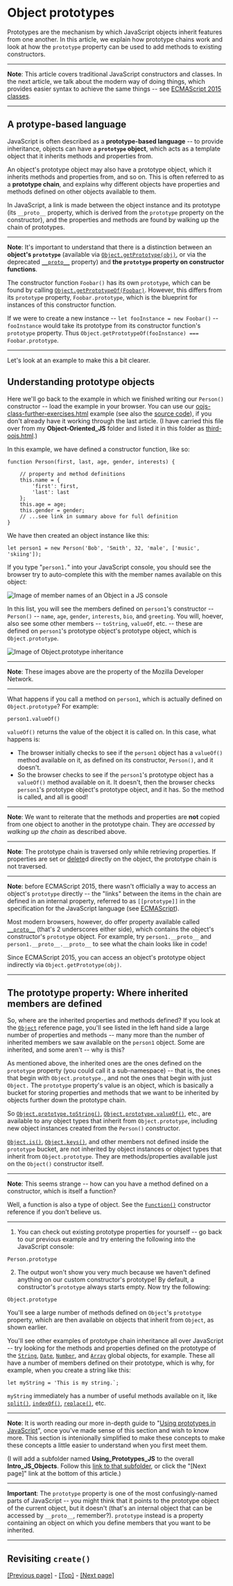 # Object prototypes

Prototypes are the mechanism by which JavaScript objects inherit features from one another. In this article, we explain how prototype chains work and look at how the `prototype` property can be used to add methods to existing constructors.

<hr>

**Note**: This article covers traditional JavaScript constructors and classes. In the next article, we talk about the modern way of doing things, which provides easier syntax to achieve the same things -- see [ECMAScript 2015 classes](https://developer.mozilla.org/en-US/docs/Learn/JavaScript/Objects/Inheritance#ecmascript_2015_classes).

<hr>

## A protype-based language

JavaScript is often described as a **prototype-based language** -- to provide inheritance, objects can have a **`prototype` object**, which acts as a template object that it inherits methods and properties from.

An object's prototype object may also have a prototype object, which it inherits methods and properties from, and so on. This is often referred to as a **prototype chain**, and explains why different objects have properties and methods defined on other objects available to them.

In JavaScript, a link is made between the object instance and its prototype (its `__proto__` property, which is derived from the `prototype` property on the constructor), and the properties and methods are found by walking up the chain of prototypes.

<hr>

**Note**: It's important to understand that there is a distinction between an **object's `prototype`** (available via [`Object.getPrototype(obj)`](https://developer.mozilla.org/en-US/docs/Web/JavaScript/Reference/Global_Objects/Object/getPrototypeOf), or via the deprecated [`__proto__`](https://developer.mozilla.org/en-US/docs/Web/JavaScript/Reference/Global_Objects/Object/proto) property) and **the `prototype` property on constructor functions**.

The constructor function `Foobar()` has its own `prototype`, which can be found by calling [`Object.getPrototypeOf(Foobar)`](https://developer.mozilla.org/en-US/docs/Web/JavaScript/Reference/Global_Objects/Object/getPrototypeOf). However, this differs from its `prototype` property, `Foobar.prototype`, which is the blueprint for instances of this constructor function.

If we were to create a new instance -- `let fooInstance = new Foobar()` -- `fooInstance` would take its prototype from its constructor function's `prototype` property. Thus `Object.getPrototypeOf(fooInstance) === Foobar.prototype`.

<hr>

Let's look at an example to make this a bit clearer.

## Understanding prototype objects

Here we'll go back to the example in which we finished writing our `Person()` constructor -- load the example in your browser. You can use our [oojs-class-further-exercises.html](https://mdn.github.io/learning-area/javascript/oojs/introduction/oojs-class-further-exercises.html) example (see also the [source code](https://github.com/mdn/learning-area/blob/master/javascript/oojs/introduction/oojs-class-further-exercises.html)), if you don't already have it working through the last article. (I have carried this file over from my **Object-Oriented_JS** folder and listed it in this folder as [third-oojs.html](https://github.com/AndrewSRea/My_Learning_Port/blob/main/JavaScript/Intro_JS_Objects/Object_Prototypes/third-oojs.html).)

In this example, we have defined a constructor function, like so:
```
function Person(first, last, age, gender, interests) {

    // property and method definitions
    this.name = {
        'first': first,
        'last': last
    };
    this.age = age;
    this.gender = gender;
    // ...see link in summary above for full definition
}
```
We have then created an object instance like this:
```
let person1 = new Person('Bob', 'Smith', 32, 'male', ['music', 'skiing']);
```
If you type "`person1.`" into your JavaScript console, you should see the browser try to auto-complete this with the member names available on this object:

![Image of member names of an Object in a JS console](https://developer.mozilla.org/en-US/docs/Learn/JavaScript/Objects/Object_prototypes/object-available-members.png)

In this list, you will see the members defined on `person1`'s constructor -- `Person()` -- `name`, `age`, `gender`, `interests`, `bio`, and `greeting`. You will, hoever, also see some other members -- `toString`, `valueOf`, etc. -- these are defined on `person1`'s prototype object's prototype object, which is `Object.prototype`.

![Image of Object.prototype inheritance](https://developer.mozilla.org/en-US/docs/Learn/JavaScript/Objects/Object_prototypes/mdn-graphics-person-person-object-2.png)

<hr>

**Note**: These images above are the property of the Mozilla Developer Network.

<hr>

What happens if you call a method on `person1`, which is actually defined on `Object.prototype`? For example:
```
person1.valueOf()
```
`valueOf()` returns the value of the object it is called on. In this case, what happens is:

* The browser initially checks to see if the `person1` object has a `valueOf()` method available on it, as defined on its constructor, `Person()`, and it doesn't.
* So the browser checks to see if the `person1`'s prototype object has a `valueOf()` method available on it. It doesn't, then the browser checks `person1`'s prototype object's prototype object, and it has. So the method is called, and all is good!

<hr>

**Note**: We want to reiterate that the methods and properties are **not** copied from one object to another in the prototype chain. They are *accessed* by *walking up the chain* as described above.

<hr>

**Note**: The prototype chain is traversed only while retrieving properties. If properties are set or [delete](https://developer.mozilla.org/en-US/docs/Web/JavaScript/Reference/Operators/delete)d directly on the object, the prototype chain is not traversed.

<hr>

**Note**: before ECMAScript 2015, there wasn't officially a way to access an object's `prototype` directly -- the "links" between the items in the chain are defined in an internal property, referred to as `[[prototype]]` in the specification for the JavaScript language (see [ECMAScript](https://developer.mozilla.org/en-US/docs/Glossary/ECMAScript)).

Most modern browsers, however, do offer property available called [`__proto__`](https://developer.mozilla.org/en-US/docs/Web/JavaScript/Reference/Global_Objects/Object/proto) (that's 2 underscores either side), which contains the object's constructor's `prototype` object. For example, try `person1.__proto__` and `person1.__proto__.__proto__` to see what the chain looks like in code!

Since ECMAScript 2015, you can access an object's prototype object indirectly via `Object.getPrototype(obj)`.

<hr>

## The prototype property: Where inherited members are defined

So, where are the inherited properties and methods defined? If you look at the [`Object`](https://developer.mozilla.org/en-US/docs/Web/JavaScript/Reference/Global_Objects/Object) reference page, you'll see listed in the left hand side a large number of properties and methods -- many more than the number of inherited members we saw available on the `person1` object. Some are inherited, and some aren't -- why is this?

As mentioned above, the inherited ones are the ones defined on the `prototype` property (you could call it a sub-namespace) -- that is, the ones that begin with `Object.prototype.`, and not the ones that begin with just `Object.` The `prototype` property's value is an object, which is basically a bucket for storing properties and methods that we want to be inherited by objects further down the prototype chain.

So [`Object.prototype.toString()`](https://developer.mozilla.org/en-US/docs/Web/JavaScript/Reference/Global_Objects/Object/toString), [`Object.prototype.valueOf()`](https://developer.mozilla.org/en-US/docs/Web/JavaScript/Reference/Global_Objects/Object/valueOf), etc., are available to any object types that inherit from `Object.prototype`, including new object instances created from the `Person()` constructor.

[`Object.is()`](https://developer.mozilla.org/en-US/docs/Web/JavaScript/Reference/Global_Objects/Object/is), [`Object.keys()`](https://developer.mozilla.org/en-US/docs/Web/JavaScript/Reference/Global_Objects/Object/keys), and other members not defined inside the `prototype` bucket, are not inherited by object instances or object types that inherit from `Object.prototype`. They are methods/properties available just on the `Object()` constructor itself.

<hr>

**Note**: This seems strange -- how can you have a method defined on a constructor, which is itself a function?

Well, a function is also a type of object. See the [`Function()`](https://developer.mozilla.org/en-US/docs/Web/JavaScript/Reference/Global_Objects/Function) constructor reference if you don't believe us.

<hr>

1. You can check out existing prototype properties for yourself -- go back to our previous example and try entering the following into the JavaScript console:
```
Person.prototype
```

2. The output won't show you very much because we haven't defined anything on our custom constructor's prototype! By default, a constructor's `prototype` always starts empty. Now try the following:
```
Object.prototype
```
You'll see a large number of methods defined on `Object`'s `prototype` property, which are then available on objects that inherit from `Object`, as shown earlier.

You'll see other examples of prototype chain inheritance all over JavaScript -- try looking for the methods and properties defined on the prototype of the [`String`](https://developer.mozilla.org/en-US/docs/Web/JavaScript/Reference/Global_Objects/String), [`Date`](https://developer.mozilla.org/en-US/docs/Web/JavaScript/Reference/Global_Objects/Date), [`Number`](https://developer.mozilla.org/en-US/docs/Web/JavaScript/Reference/Global_Objects/Number), and [`Array`](https://developer.mozilla.org/en-US/docs/Web/JavaScript/Reference/Global_Objects/Array) global objects, for example. These all have a number of members defined on their prototype, which is why, for example, when you create a string like this:
```
let myString = 'This is my string.`;
```
`myString` immediately has a number of useful methods available on it, like [`split()`](https://developer.mozilla.org/en-US/docs/Web/JavaScript/Reference/Global_Objects/String/split), [`indexOf()`](https://developer.mozilla.org/en-US/docs/Web/JavaScript/Reference/Global_Objects/String/indexOf), [`replace()`](https://developer.mozilla.org/en-US/docs/Web/JavaScript/Reference/Global_Objects/String/replace), etc.

<hr>

**Note**: It is worth reading our more in-depth guide to "[Using prototypes in JavaScript](https://developer.mozilla.org/en-US/docs/Web/JavaScript/Inheritance_and_the_prototype_chain#using_prototypes_in_javascript)", once you've made sense of this section and wish to know more. This section is intenionally simplified to make these concepts to make these concepts a little easier to understand when you first meet them.

(I will add a subfolder named **Using_Prototypes_JS** to the overall **Intro_JS_Objects**. Follow this [link to that subfolder](), or click the "[Next page]" link at the bottom of this article.)

<hr>

**Important**: The `prototype` property is one of the most confusingly-named parts of JavaScript -- you might think that it points to the prototype object of the current object, but it doesn't (that's an internal object that can be accessed by `__proto__`, remember?). `prototype` instead is a property containing an object on which you define members that you want to be inherited.

<hr>

## Revisiting `create()`




[[Previous page]]() - [[Top]]() - [[Next page]]() <!-- Next page link will be to the "Using prototypes in JavaScript" subfolder -->